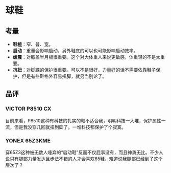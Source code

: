 # 球鞋
## 考量
- **鞋楦**：窄、普、宽。
- **启动**：重量会影响启动，另外鞋底的可以也可能影响启动效率。
- **缓震**：对膝盖半月板很重要。这个对大体重人来说更敏感，体重轻的不是太重要。
- **抗扭**：对脚踝的保护很重要。可以不是很好，力量好的话不需要依靠鞋子保护，但是有些鞋格外容易扭脚，就另当别论了。

## 品评
### VICTOR P8510 CX
目前来看，P8510这种有科技的扎实的鞋不适合我，明明科技一大堆，保护属性一流，但是我没穿几回就扭到脚了。一堆科技都保护了个寂寞。

### YONEX 65Z3KME
穿65Z3这种被无数人唾弃的“启动鞋”反而不仅屁事没有，而且神勇无比。不少人说只有腿部力量发达且步法不错的人才会喜欢65鞋，难道说我腿部已经到了这个层次了？